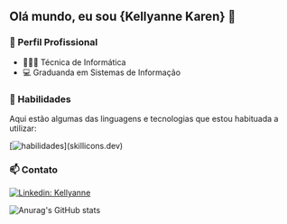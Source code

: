 ## Olá mundo, eu sou {Kellyanne Karen} 👋


### 💼 Perfil Profissional

- 👩🏻‍💻 Técnica de Informática
- 💻 Graduanda em Sistemas de Informação

### 🚀 Habilidades

Aqui estão algumas das linguagens e tecnologias que estou habituada a utilizar: 

[![habilidades](https://skillicons.dev/icons?i=java,php,python,mysql,idea,spring,html,css,)](skillicons.dev)

### 📫 Contato 

[![Linkedin: Kellyanne](https://img.shields.io/badge/-kellyannekaren-blue?style=flat-square&logo=Linkedin&logoColor=white&link=https://www.linkedin.com/in//)](https://www.linkedin.com/in/kellyanne-karen-39158b29b/)

![Anurag's GitHub stats](https://github-readme-stats.vercel.app/api?username=eukellyanne&show_icons=true&theme=radical)
